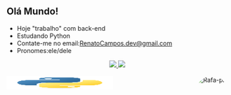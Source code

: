 ## Olá Mundo!
 
- Hoje "trabalho" com back-end
- Estudando Python
- Contate-me no email:RenatoCampos.dev@gmail.com
- Pronomes:ele/dele

<div align="center">
  <a href="https://github.com/RenatoCampos132">
  <img height="180em" src="https://github-readme-stats.vercel.app/api?username=RenatoCampos132&show_icons=true&theme=tokyonight&include_all_commits=true&count_private=true"/>
  <img height="180em" src="https://github-readme-stats.vercel.app/api/top-langs/?username=RenatoCampos132&layout=compact&langs_count=7&theme=tokyonight"/>
</div>
<div style="display: inline_block"><br>
  <img align="center" alt="Rafa-Python" height="30" width="48%" src="https://raw.githubusercontent.com/devicons/devicon/master/icons/python/python-original.svg">
  <img align="right" alt="Rafa-pic" height="150" style="border-radius:50px;" src="https://cdn.discordapp.com/attachments/889920249867173948/956324505431707648/Dogesponja.jpg?width=676&height=676">
</div>
  
  ##


